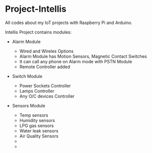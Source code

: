 # Project-Intellis
All codes about my IoT projects with Raspberry Pi and Arduino. 

Intellis Project contains modules:
- Alarm Module
  * Wired and Wireles Options
  * Alarm Module has Motion Sensors, Magnetic Contact Switches
  * It can call any phone on Alarm mode with PSTN Module
  * Remote Controller added
  
- Switch Module
  * Power Sockets Controller
  * Lamps Controller
  * Any O/C devices Controller
  
- Sensors Module
  * Temp sensors
  * Humidity sensors
  * LPG gas sensors
  * Water leak sensors
  * Air Quality Sensors
  * 
  *
   
